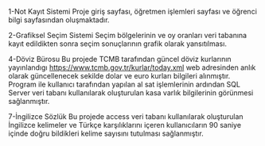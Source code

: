 1-Not Kayıt Sistemi
Proje giriş sayfası, öğretmen işlemleri sayfası ve öğrenci bilgi sayfasından oluşmaktadır.

2-Grafiksel Seçim Sistemi
Seçim bölgelerinin ve oy oranları veri tabanına kayıt edildikten sonra seçim sonuçlarının grafik olarak yansıtılması. 





4-Döviz Bürosu
Bu projede TCMB tarafından güncel döviz kurlarının yayınlandıgı https://www.tcmb.gov.tr/kurlar/today.xml web adresinden anlık olarak güncellenecek sekilde dolar ve euro kurları bilgileri alınmıştır. Program ile kullanıcı tarafından yapılan al sat işlemlerinin ardından SQL Server veri tabanı kullanılarak oluşturulan kasa varlık bilgilerinin görünmesi sağlanmıştır.





7-İngilizce Sözlük
Bu projede access veri tabanı kullanılarak oluşturulan İngilizce kelimeler ve Türkçe karşılıklarını içeren  kullanıcıların 90 saniye içinde doğru bildikleri kelime sayısını  tutulması sağlanmıştır.






